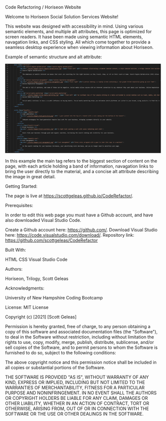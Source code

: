 Code Refactoring / Horiseon Website

Welcome to Horiseon Social Solution Services Website!

This website was designed with accessibility in mind. Using various semantic elements, and multiple alt attributes, 
this page is optimized for screen readers. It hase been made using semantic HTML elements, navagation links, 
and CSS styling. All which come together to provide a seamless desktop experience when viewing information about Horiseon. 

Example of semantic structure and alt attribute:


![code refactor example](assets/images/coderefactorexample.PNG)

In this example the main tag refers to the biggest section of content on the page, with each article holding a band of information, 
navagation links to bring the user directly to the material, and a concise alt attribute describing the image in great detail. 
    


Getting Started:

The page is live at https://scottgeleas.github.io/CodeRefactor/.

Prerequisites:

In order to edit this web page you must have a Github account, and have also downloaded Visual Studio Code.

Create a Github account here: https://github.com/.
Download Visual Studio here: https://code.visualstudio.com/download/.
Repository link: https://github.com/scottgeleas/CodeRefactor

Built With:

HTML
CSS
Visual Studio Code

Authors:

 Horiseon, Trilogy, Scott Geleas

Acknowledgments:

University of New Hampshire Coding Bootcamp

License: MIT License

Copyright (c) [2021] [Scott Geleas]

Permission is hereby granted, free of charge, to any person obtaining a copy
of this software and associated documentation files (the "Software"), to deal
in the Software without restriction, including without limitation the rights
to use, copy, modify, merge, publish, distribute, sublicense, and/or sell
copies of the Software, and to permit persons to whom the Software is
furnished to do so, subject to the following conditions:

The above copyright notice and this permission notice shall be included in all
copies or substantial portions of the Software.

THE SOFTWARE IS PROVIDED "AS IS", WITHOUT WARRANTY OF ANY KIND, EXPRESS OR
IMPLIED, INCLUDING BUT NOT LIMITED TO THE WARRANTIES OF MERCHANTABILITY,
FITNESS FOR A PARTICULAR PURPOSE AND NONINFRINGEMENT. IN NO EVENT SHALL THE
AUTHORS OR COPYRIGHT HOLDERS BE LIABLE FOR ANY CLAIM, DAMAGES OR OTHER
LIABILITY, WHETHER IN AN ACTION OF CONTRACT, TORT OR OTHERWISE, ARISING FROM,
OUT OF OR IN CONNECTION WITH THE SOFTWARE OR THE USE OR OTHER DEALINGS IN THE
SOFTWARE.
